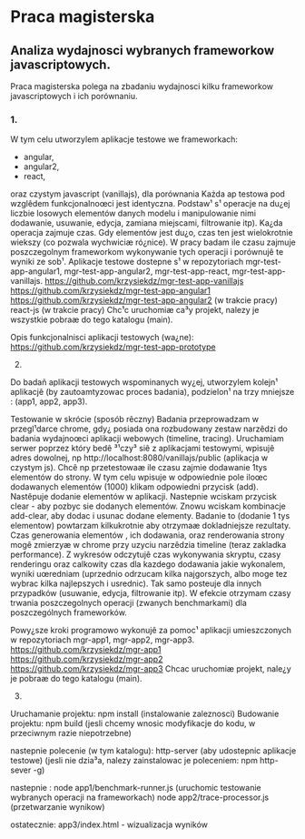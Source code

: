 Praca magisterska
======================

## Analiza wydajnosci wybranych frameworkow javascriptowych.

Praca magisterska polega na zbadaniu wydajnosci kilku frameworkow javascriptowych i ich porównaniu.

### 1.
W tym celu utworzylem aplikacje testowe we frameworkach: 
- angular, 
- angular2, 
- react, 

oraz czystym javascript (vanillajs), dla porównania 
Każda ap testowa pod wzglêdem funkcjonalnoœci jest identyczna. Podstaw¹ s¹ operacje na du¿ej liczbie losowych elementów danych modelu i manipulowanie nimi dodawanie, usuwanie, edycja, zamiana miejscami, filtrowanie itp). 
Ka¿da operacja zajmuje czas. Gdy elementów jest du¿o, czas ten jest wielokrotnie wiekszy 
(co pozwala wychwiciæ ró¿nice). W pracy badam ile czasu zajmuje poszczegolnym frameworkom 
wykonywanie tych operacji i porównujê te wyniki ze sob¹. 
Aplikacje testowe dostepne s¹ w repozytoriach mgr-test-app-angular1, mgr-test-app-angular2, mgr-test-app-react, mgr-test-app-vanillajs. 
https://github.com/krzysiekdz/mgr-test-app-vanillajs
https://github.com/krzysiekdz/mgr-test-app-angular1
https://github.com/krzysiekdz/mgr-test-app-angular2 (w trakcie pracy)
react-js (w trakcie pracy)
Chc¹c uruchomiæ ca³y projekt, nalezy je wszystkie pobraæ do tego katalogu (main). 

Opis funkcjonalnisci aplikacji testowych (wa¿ne): 
https://github.com/krzysiekdz/mgr-test-app-prototype


2.
Do badañ aplikacji testowych wspominanych wy¿ej, utworzylem kolejn¹ aplikacjê (by zautoamtyzowac 
proces badania), podzielon¹ na trzy mniejsze : (app1, app2, app3). 

Testowanie w skrócie (sposób rêczny)
Badania przeprowadzam w przegl¹darce chrome, gdy¿ posiada ona rozbudowany zestaw narzêdzi do 
badania wydajnoœci aplikacji webowych (timeline, tracing).
Uruchamiam serwer poprzez który bedê ³¹czy³ siê z aplikacjami testowymi, wpisujê adres dowolnej, 
np http://localhost:8080/vanillajs/public (aplikacja w czystym js). Chcê np przetestowaæ ile 
czasu zajmie dodawanie 1tys elementów do strony. W tym celu wpisuje w odpowiednie pole iloœc 
dodawanych elementów (1000) klikam odpowiedni przycisk (add). Nastêpuje dodanie elementów 
w aplikacji. Nastepnie wciskam przycisk clear - aby pozbyc sie dodanych elementów. Znowu 
wciskam kombinacje add-clear, aby dodac i usunac dodane elementy. Badanie to (dodanie 1 tys 
elementow) powtarzam kilkukrotnie aby otrzymaæ dokladniejsze rezultaty. Czas generowania 
elementów , ich dodawania, oraz renderowania strony mogê zmierzyæ w chrome przy uzyciu 
narzêdzia timeline (teraz zakladka performance). Z wykresów odczytujê czas wykonywania 
skryptu, czasy renderingu oraz calkowity czas dla kazdego dodawania jakie wykonalem, wyniki 
uœredniam (uprzednio odrzucam kilka najgorszych, albo moge tez wybrac kilka najlepszych 
i usrednic). Tak samo posteuje dla innych przypadków (usuwanie, edycja, filtrowanie itp). 
W efekcie otrzymam czasy trwania poszczegolnych operacji (zwanych benchmarkami) dla poszczególnych frameworków.

Powy¿sze kroki programowo wykonujê za pomoc¹ aplikacji umieszczonych 
w repozytoriach mgr-app1, mgr-app2, mgr-app3.
https://github.com/krzysiekdz/mgr-app1
https://github.com/krzysiekdz/mgr-app2
https://github.com/krzysiekdz/mgr-app3
Chcac uruchomiæ projekt, nale¿y je pobraæ do tego katalogu (main).

3.
Uruchamanie projektu: 
npm install  (instalowanie zaleznosci)
Budowanie projektu:
npm build (jesli chcemy wnosic modyfikacje do kodu, w przeciwnym razie niepotrzebne)

nastepnie polecenie (w tym katalogu):
http-server  (aby udostepnic aplikacje testowe)
(jesli nie dzia³a, nalezy zainstalowac je poleceniem: npm http-sever -g)

nastepnie :
node app1/benchmark-runner.js  (uruchomic testowanie wybranych operacji na frameworkach)
node app2/trace-processor.js  (przetwarzanie wynikow)

ostatecznie:
app3/index.html - wizualizacja wyników


